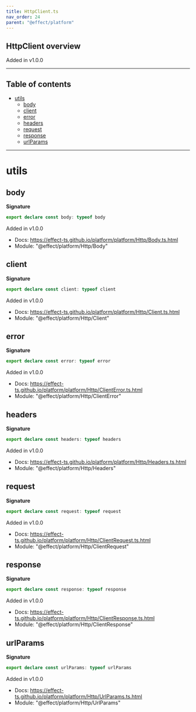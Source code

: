 ```yaml
---
title: HttpClient.ts
nav_order: 24
parent: "@effect/platform"
---
```


## HttpClient overview

Added in v1.0.0

---

<h2 class="text-delta">Table of contents</h2>

- [utils](#utils)
  - [body](#body)
  - [client](#client)
  - [error](#error)
  - [headers](#headers)
  - [request](#request)
  - [response](#response)
  - [urlParams](#urlparams)

---

# utils

## body

**Signature**

```ts
export declare const body: typeof body
```

Added in v1.0.0

- Docs: https://effect-ts.github.io/platform/platform/Http/Body.ts.html
- Module: "@effect/platform/Http/Body"

## client

**Signature**

```ts
export declare const client: typeof client
```

Added in v1.0.0

- Docs: https://effect-ts.github.io/platform/platform/Http/Client.ts.html
- Module: "@effect/platform/Http/Client"

## error

**Signature**

```ts
export declare const error: typeof error
```

Added in v1.0.0

- Docs: https://effect-ts.github.io/platform/platform/Http/ClientError.ts.html
- Module: "@effect/platform/Http/ClientError"

## headers

**Signature**

```ts
export declare const headers: typeof headers
```

Added in v1.0.0

- Docs: https://effect-ts.github.io/platform/platform/Http/Headers.ts.html
- Module: "@effect/platform/Http/Headers"

## request

**Signature**

```ts
export declare const request: typeof request
```

Added in v1.0.0

- Docs: https://effect-ts.github.io/platform/platform/Http/ClientRequest.ts.html
- Module: "@effect/platform/Http/ClientRequest"

## response

**Signature**

```ts
export declare const response: typeof response
```

Added in v1.0.0

- Docs: https://effect-ts.github.io/platform/platform/Http/ClientResponse.ts.html
- Module: "@effect/platform/Http/ClientResponse"

## urlParams

**Signature**

```ts
export declare const urlParams: typeof urlParams
```

Added in v1.0.0

- Docs: https://effect-ts.github.io/platform/platform/Http/UrlParams.ts.html
- Module: "@effect/platform/Http/UrlParams"
